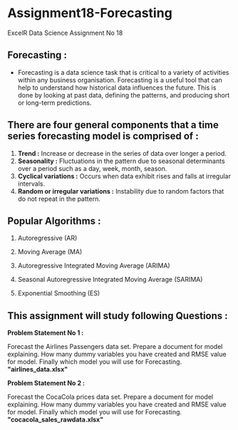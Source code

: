 # Assignment18-Forecasting
ExcelR Data Science Assignment No 18

## Forecasting :
- Forecasting is a data science task that is critical to a variety of activities within any business organisation. Forecasting is a useful tool that can help to understand how historical data influences the future. This is done by looking at past data, defining the patterns, and producing short or long-term predictions.

## There are four general components that a time series forecasting model is comprised of :
1. **Trend :** Increase or decrease in the series of data over longer a period.
2. **Seasonality :** Fluctuations in the pattern due to seasonal determinants over a period such as a day, week, month, season.
3. **Cyclical variations :** Occurs when data exhibit rises and falls at irregular intervals.
4. **Random or irregular variations :** Instability due to random factors that do not repeat in the pattern.

## Popular Algorithms :
1. Autoregressive (AR)
   
2. Moving Average (MA)

3. Autoregressive Integrated Moving Average (ARIMA)

4. Seasonal Autoregressive Integrated Moving Average (SARIMA)

5. Exponential Smoothing (ES)

## This assignment will study following Questions :

**Problem Statement No 1 :** <br>

Forecast the Airlines Passengers data set. Prepare a document for model explaining. How many dummy variables you have created and RMSE value for model. Finally which model you will use for Forecasting. <br> **"airlines_data.xlsx"**

**Problem Statement No 2 :** <br>

Forecast the CocaCola prices data set. Prepare a document for model explaining. How many dummy variables you have created and RMSE value for model. Finally which model you will use for Forecasting. <br> **"cocacola_sales_rawdata.xlsx"**

